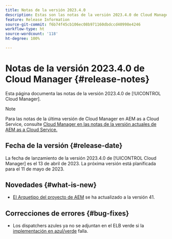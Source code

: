 ```yaml
---
title: Notas de la versión 2023.4.0
description: Estas son las notas de la versión 2023.4.0 de Cloud Manager.
feature: Release Information
source-git-commit: f6b74f45cb106ec08b971160dbdccd40998e4246
workflow-type: ht
source-wordcount: '118'
ht-degree: 100%

---
```



# Notas de la versión 2023.4.0 de Cloud Manager {#release-notes}

Esta página documenta las notas de la versión 2023.4.0 de [!UICONTROL Cloud Manager].

>[!NOTE]
>
>Para las notas de la última versión de Cloud Manager en AEM as a Cloud Service, consulte [Cloud Manager en las notas de la versión actuales de AEM as a Cloud Service.](https://experienceleague.adobe.com/docs/experience-manager-cloud-service/content/implementing/using-cloud-manager/release-notes-cloud-manager/release-notes-cm-current.html?lang=es)

## Fecha de la versión {#release-date}

La fecha de lanzamiento de la versión 2023.4.0 de [!UICONTROL Cloud Manager] es el 13 de abril de 2023. La próxima versión está planificada para el 11 de mayo de 2023.

## Novedades {#what-is-new}

* [El Arquetipo del proyecto de AEM](https://experienceleague.adobe.com/docs/experience-manager-core-components/using/developing/archetype/overview.html?lang=es) se ha actualizado a la versión 41.

## Correcciones de errores {#bug-fixes}

* Los dispatchers azules ya no se adjuntan en el ELB verde si la [implementación en azul/verde](/help/introduction.md#blue-green) falla.
